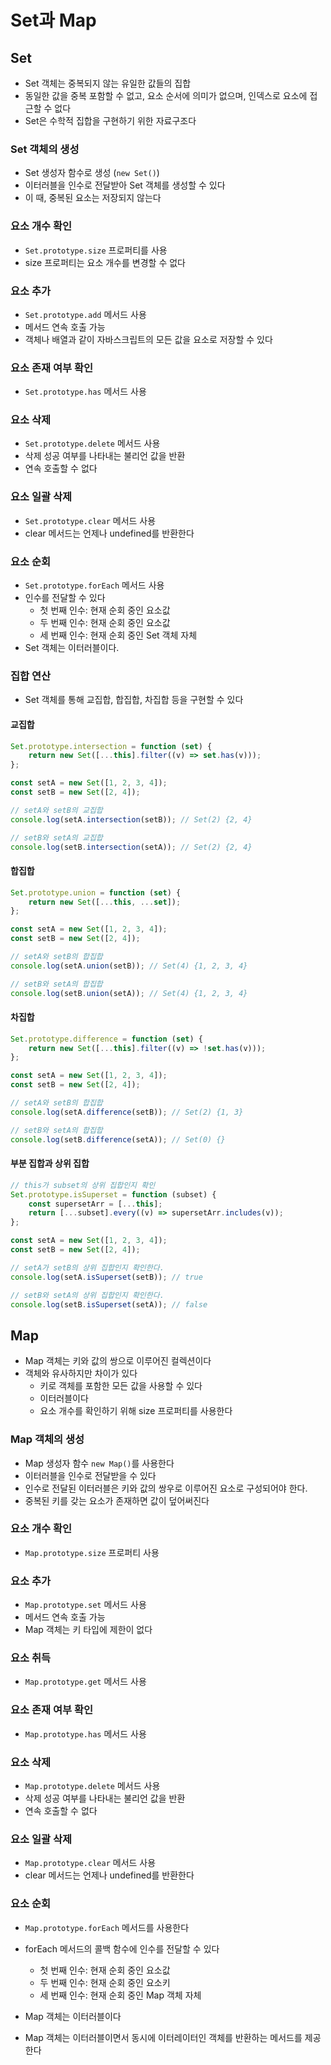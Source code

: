 # Set과 Map

## Set

-   Set 객체는 중복되지 않는 유일한 값들의 집합
-   동일한 값을 중복 포함할 수 없고, 요소 순서에 의미가 없으며, 인덱스로 요소에 접근할 수 없다
-   Set은 수학적 집합을 구현하기 위한 자료구조다

### Set 객체의 생성

-   Set 생성자 함수로 생성 (`new Set()`)
-   이터러블을 인수로 전달받아 Set 객체를 생성할 수 있다
-   이 때, 중복된 요소는 저장되지 않는다

### 요소 개수 확인

-   `Set.prototype.size` 프로퍼티를 사용
-   size 프로퍼티는 요소 개수를 변경할 수 없다

### 요소 추가

-   `Set.prototype.add` 메서드 사용
-   메서드 연속 호출 가능
-   객체나 배열과 같이 자바스크립트의 모든 값을 요소로 저장할 수 있다

### 요소 존재 여부 확인

-   `Set.prototype.has` 메서드 사용

### 요소 삭제

-   `Set.prototype.delete` 메서드 사용
-   삭제 성공 여부를 나타내는 불리언 값을 반환
-   연속 호출할 수 없다

### 요소 일괄 삭제

-   `Set.prototype.clear` 메서드 사용
-   clear 메서드는 언제나 undefined를 반환한다

### 요소 순회

-   `Set.prototype.forEach` 메서드 사용
-   인수를 전달할 수 있다
    -   첫 번째 인수: 현재 순회 중인 요소값
    -   두 번째 인수: 현재 순회 중인 요소값
    -   세 번째 인수: 현재 순회 중인 Set 객체 자체
-   Set 객체는 이터러블이다.

### 집합 연산

-   Set 객체를 통해 교집합, 합집합, 차집합 등을 구현할 수 있다

#### 교집합

```js
Set.prototype.intersection = function (set) {
    return new Set([...this].filter((v) => set.has(v)));
};

const setA = new Set([1, 2, 3, 4]);
const setB = new Set([2, 4]);

// setA와 setB의 교집합
console.log(setA.intersection(setB)); // Set(2) {2, 4}

// setB와 setA의 교집합
console.log(setB.intersection(setA)); // Set(2) {2, 4}
```

#### 합집합

```js
Set.prototype.union = function (set) {
    return new Set([...this, ...set]);
};

const setA = new Set([1, 2, 3, 4]);
const setB = new Set([2, 4]);

// setA와 setB의 합집합
console.log(setA.union(setB)); // Set(4) {1, 2, 3, 4}

// setB와 setA의 합집합
console.log(setB.union(setA)); // Set(4) {1, 2, 3, 4}
```

#### 차집합

```js
Set.prototype.difference = function (set) {
    return new Set([...this].filter((v) => !set.has(v)));
};

const setA = new Set([1, 2, 3, 4]);
const setB = new Set([2, 4]);

// setA와 setB의 합집합
console.log(setA.difference(setB)); // Set(2) {1, 3}

// setB와 setA의 합집합
console.log(setB.difference(setA)); // Set(0) {}
```

#### 부분 집합과 상위 집합

```js
// this가 subset의 상위 집합인지 확인
Set.prototype.isSuperset = function (subset) {
    const supersetArr = [...this];
    return [...subset].every((v) => supersetArr.includes(v));
};

const setA = new Set([1, 2, 3, 4]);
const setB = new Set([2, 4]);

// setA가 setB의 상위 집합인지 확인한다.
console.log(setA.isSuperset(setB)); // true

// setB와 setA의 상위 집합인지 확인한다.
console.log(setB.isSuperset(setA)); // false
```

## Map

-   Map 객체는 키와 값의 쌍으로 이루어진 컬렉션이다
-   객체와 유사하지만 차이가 있다
    -   키로 객체를 포함한 모든 값을 사용할 수 있다
    -   이터러블이다
    -   요소 개수를 확인하기 위해 size 프로퍼티를 사용한다

### Map 객체의 생성

-   Map 생성자 함수 `new Map()`를 사용한다
-   이터러블을 인수로 전달받을 수 있다
-   인수로 전달된 이터러블은 키와 값의 쌍우로 이루어진 요소로 구성되어야 한다.
-   중복된 키를 갖는 요소가 존재하면 값이 덮어써진다

### 요소 개수 확인

-   `Map.prototype.size` 프로퍼티 사용

### 요소 추가

-   `Map.prototype.set` 메서드 사용
-   메서드 연속 호출 가능
-   Map 객체는 키 타입에 제한이 없다

### 요소 취득

-   `Map.prototype.get` 메서드 사용

### 요소 존재 여부 확인

-   `Map.prototype.has` 메서드 사용

### 요소 삭제

-   `Map.prototype.delete` 메서드 사용
-   삭제 성공 여부를 나타내는 불리언 값을 반환
-   연속 호출할 수 없다

### 요소 일괄 삭제

-   `Map.prototype.clear` 메서드 사용
-   clear 메서드는 언제나 undefined를 반환한다

### 요소 순회

-   `Map.prototype.forEach` 메서드를 사용한다
-   forEach 메서드의 콜백 함수에 인수를 전달할 수 있다

    -   첫 번째 인수: 현재 순회 중인 요소값
    -   두 번째 인수: 현재 순회 중인 요소키
    -   세 번째 인수: 현재 순회 중인 Map 객체 자체

-   Map 객체는 이터러블이다
-   Map 객체는 이터러블이면서 동시에 이터레이터인 객체를 반환하는 메서드를 제공한다
